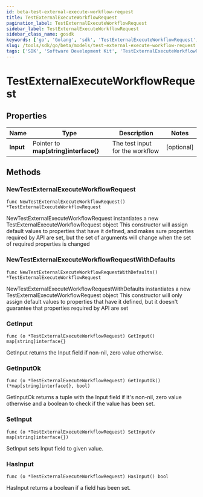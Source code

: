 ```yaml
---
id: beta-test-external-execute-workflow-request
title: TestExternalExecuteWorkflowRequest
pagination_label: TestExternalExecuteWorkflowRequest
sidebar_label: TestExternalExecuteWorkflowRequest
sidebar_class_name: gosdk
keywords: ['go', 'Golang', 'sdk', 'TestExternalExecuteWorkflowRequest', 'BetaTestExternalExecuteWorkflowRequest'] 
slug: /tools/sdk/go/beta/models/test-external-execute-workflow-request
tags: ['SDK', 'Software Development Kit', 'TestExternalExecuteWorkflowRequest', 'BetaTestExternalExecuteWorkflowRequest']
---
```


# TestExternalExecuteWorkflowRequest

## Properties

Name | Type | Description | Notes
------------ | ------------- | ------------- | -------------
**Input** | Pointer to **map[string]interface{}** | The test input for the workflow | [optional] 

## Methods

### NewTestExternalExecuteWorkflowRequest

`func NewTestExternalExecuteWorkflowRequest() *TestExternalExecuteWorkflowRequest`

NewTestExternalExecuteWorkflowRequest instantiates a new TestExternalExecuteWorkflowRequest object
This constructor will assign default values to properties that have it defined,
and makes sure properties required by API are set, but the set of arguments
will change when the set of required properties is changed

### NewTestExternalExecuteWorkflowRequestWithDefaults

`func NewTestExternalExecuteWorkflowRequestWithDefaults() *TestExternalExecuteWorkflowRequest`

NewTestExternalExecuteWorkflowRequestWithDefaults instantiates a new TestExternalExecuteWorkflowRequest object
This constructor will only assign default values to properties that have it defined,
but it doesn't guarantee that properties required by API are set

### GetInput

`func (o *TestExternalExecuteWorkflowRequest) GetInput() map[string]interface{}`

GetInput returns the Input field if non-nil, zero value otherwise.

### GetInputOk

`func (o *TestExternalExecuteWorkflowRequest) GetInputOk() (*map[string]interface{}, bool)`

GetInputOk returns a tuple with the Input field if it's non-nil, zero value otherwise
and a boolean to check if the value has been set.

### SetInput

`func (o *TestExternalExecuteWorkflowRequest) SetInput(v map[string]interface{})`

SetInput sets Input field to given value.

### HasInput

`func (o *TestExternalExecuteWorkflowRequest) HasInput() bool`

HasInput returns a boolean if a field has been set.


